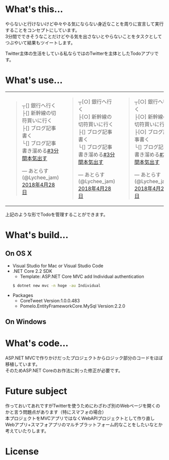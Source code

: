 # What's this...

やらないと行けないけど中々やる気にならない身近なことを周りに宣言して実行することをコンセプトにしています。  
3分間でできそうなことだけどやる気を出さないとやらないことをタスクとしてつぶやいて結果もツイートします。  

Twitter主体の生活をしている私ならではのTwitterを主体としたTodoアプリです。

# What's use...

|||||
|-|-|-|-|
|<blockquote class="twitter-tweet" data-lang="ja"><p lang="ja" dir="ltr">┬[] 銀行へ行く<br>├[] 新幹線の切符買いに行く<br>├[] ブログ記事書く<br>└[] ブログ記事書き溜める<a href="https://twitter.com/hashtag/3%E5%88%86%E9%96%93%E6%9C%AC%E6%B0%97%E5%87%BA%E3%81%99?src=hash&amp;ref_src=twsrc%5Etfw">#3分間本気出す</a></p>&mdash; あとらす (@Lychee_jam) <a href="https://twitter.com/Lychee_jam/status/990091857798483968?ref_src=twsrc%5Etfw">2018年4月28日</a></blockquote>|<blockquote class="twitter-tweet" data-lang="ja"><p lang="ja" dir="ltr">┬[○] 銀行へ行く<br>├[○] 新幹線の切符買いに行く<br>├[] ブログ記事書く<br>└[] ブログ記事書き溜める<a href="https://twitter.com/hashtag/3%E5%88%86%E9%96%93%E6%9C%AC%E6%B0%97%E5%87%BA%E3%81%99?src=hash&amp;ref_src=twsrc%5Etfw">#3分間本気出す</a></p>&mdash; あとらす (@Lychee_jam) <a href="https://twitter.com/Lychee_jam/status/990116605307715584?ref_src=twsrc%5Etfw">2018年4月28日</a></blockquote>|<blockquote class="twitter-tweet" data-lang="ja"><p lang="ja" dir="ltr">┬[○] 銀行へ行く<br>├[○] 新幹線の切符買いに行く<br>├[○] ブログ記事書く<br>└[] ブログ記事書き溜める<a href="https://twitter.com/hashtag/3%E5%88%86%E9%96%93%E6%9C%AC%E6%B0%97%E5%87%BA%E3%81%99?src=hash&amp;ref_src=twsrc%5Etfw">#3分間本気出す</a></p>&mdash; あとらす (@Lychee_jam) <a href="https://twitter.com/Lychee_jam/status/990150908083253248?ref_src=twsrc%5Etfw">2018年4月28日</a></blockquote>|<blockquote class="twitter-tweet" data-lang="ja"><p lang="ja" dir="ltr">┬[○] 銀行へ行く<br>├[○] 新幹線の切符買いに行く<br>├[○] ブログ記事書く<br>└[×] ブログ記事書き溜める<a href="https://twitter.com/hashtag/3%E5%88%86%E9%96%93%E6%9C%AC%E6%B0%97%E5%87%BA%E3%81%99?src=hash&amp;ref_src=twsrc%5Etfw">#3分間本気出す</a></p>&mdash; あとらす (@Lychee_jam) <a href="https://twitter.com/Lychee_jam/status/990269326321074176?ref_src=twsrc%5Etfw">2018年4月28日</a></blockquote>|

上記のような形でTodoを管理することができます。

# What's build...
## On OS X
* Visual Studio for Mac or Visual Studio Code
* .NET Core 2.2 SDK
  * Template: ASP.NET Core MVC add Individual authentication
  ```sh
  $ dotnet new mvc -n hoge -au Individual
  ```
* Packages
  * CoreTweet Version:1.0.0.483
  * Pomelo.EntityFrameworkCore.MySql Version:2.2.0

## On Windows

# What's code...
ASP.NET MVCで作りかけだったプロジェクトからロジック部分のコードをほぼ移植しています。  
そのためASP.NET Coreのお作法に則った修正が必要です。

# Future subject
作っておいてあれですがTwitterを使うためにわざわざ別のWebページを開くのかと言う問題点があります（特にスマフォの場合）  
本プロジェクトをMVCアプリではなくWebAPIプロジェクトとして作り直しWebアプリ+スマフォアプリのマルチプラットフォーム的なことをしたいなとか考えていたりします。

# License
